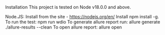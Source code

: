 Installation
This project is tested on Node v18.0.0 and above.

Node.JS: Install from the site - https://nodejs.org/en/ 
Install npm install -g.
To run the test: npm run wdio
To generate allure report run: allure generate ./allure-results --clean
To open allure report: allure open